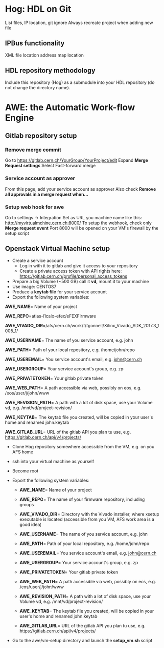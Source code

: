 # Hog: HDL on Git
List files, IP location, git ignore 
Always recreate project when adding new file

## IPBus functionality
XML file location
address map location

## HDL repository methodology
Include this repository (Hog) as a submodule into your HDL repository (do not change the directory name).


# AWE: the Automatic Work-flow Engine
## Gitlab repository setup
### Remove merge commit
Go to https://gitlab.cern.ch/YourGroup/YourProject/edit
Expand __Merge Request settings__ 
Select Fast-forward merge

### Service account as approver
From this page, add your service account as approver
Also check __Remove all approvals in a merge request when...__

### Setup web hook for awe
Go to settings -> Integration
Set as URL you machine name like this: http://myvirtualmchine.cern.ch:8000/
To setup the webhook, check only __Merge request event__
Port 8000 will be opened on your VM's firewall by the setup script

## Openstack Virtual Machine setup
- Create a service account
  - Log in with it to gitlab and give it access to your repository
  - Create a private access token with API rights here: https://gitlab.cern.ch/profile/personal_access_tokens
- Prepare a big Volume (~500 GB) call it __vd__, mount it to your machine
- Use image: CENTOS7
- Produce a __keytab file__ for your service account
- Export the following system variables:

__AWE\_NAME__= Name of your project

__AWE\_REPO__=atlas-l1calo-efex/eFEXFirmware

__AWE\_VIVADO\_DIR__=/afs/cern.ch/work/f/fgonnell/Xilinx_Vivado_SDK_2017.3_1005_1/

__AWE_USERNAME__= The name of you service account, e.g. john

__AWE\_PATH__= Path of your local repository, e.g. /home/john/repo

__AWE\_USEREMAIL__= You service account's email, e.g. john@cern.ch

__AWE\_USERGROUP__= Your service account's group, e.g. zp

__AWE\_PRIVATETOKEN__= Your gitlab private token

__AWE\_WEB\_PATH__= A path accessible via web, possibly on eos, e.g. /eos/user/j/john/www

__AWE_REVISION_PATH__= A path with a lot of disk space, use your Volume vd, e.g. /mnt/vd/project-revision/

__AWE_KEYTAB__= The keytab file you created, will be copied in your user's home and renamed john.keytab

__AWE_GITLAB_URL__= URL of the gitlab API you plan tu use, e.g. https://gitlab.cern.ch/api/v4/projects/

- Clone Hog repository somewhere accessible from the VM, e.g. on you AFS home
- ssh into your virtual machine as yourself
- Become root
- Export the following system variables:

  - __AWE\_NAME__= Name of your project

  - __AWE\_REPO__= The name of your firmware repository, including groups

  - __AWE\_VIVADO\_DIR__= Directory with the Vivado installer, where xsetup executable is located (accessible from you VM, AFS work area is a good idea)

  - __AWE_USERNAME__= The name of you service account, e.g. john

  - __AWE\_PATH__= Path of your local repository, e.g. /home/john/repo

  - __AWE\_USEREMAIL__= You service account's email, e.g. john@cern.ch

  - __AWE\_USERGROUP__= Your service account's group, e.g. zp

  - __AWE\_PRIVATETOKEN__= Your gitlab private token

  - __AWE\_WEB\_PATH__= A path accessible via web, possibly on eos, e.g. /eos/user/j/john/www

  - __AWE_REVISION_PATH__= A path with a lot of disk space, use your Volume vd, e.g. /mnt/vd/project-revision/

  - __AWE_KEYTAB__= The keytab file you created, will be copied in your user's home and renamed john.keytab

  - __AWE_GITLAB_URL__= URL of the gitlab API you plan tu use, e.g. https://gitlab.cern.ch/api/v4/projects/

- Go to the awe/vm-setup directory and launch the __setup\_vm.sh__ script